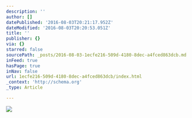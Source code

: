 ```yaml
---
description: ''
author: []
datePublished: '2016-08-03T20:21:17.952Z'
dateModified: '2016-08-03T20:20:53.051Z'
title: ''
publisher: {}
via: {}
starred: false
sourcePath: _posts/2016-08-03-1ecfe216-509d-4180-8dec-a4fced863dcb.md
inFeed: true
hasPage: true
inNav: false
url: 1ecfe216-509d-4180-8dec-a4fced863dcb/index.html
_context: 'http://schema.org'
_type: Article

---
```

![](https://the-grid-user-content.s3-us-west-2.amazonaws.com/bc77e9ee-5f9d-434d-82c2-a7bd7b922137.jpg)